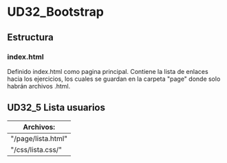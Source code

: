 # UD32_Bootstrap

## Estructura

### index.html
Definido index.html como pagina principal. Contiene la lista de enlaces hacia los ejercicios, los cuales se guardan en la carpeta "page" donde solo habrán archivos .html.

## UD32_5 Lista usuarios

|Archivos: |
|----------|
|"/page/lista.html"|
|"/css/lista.css/"|
